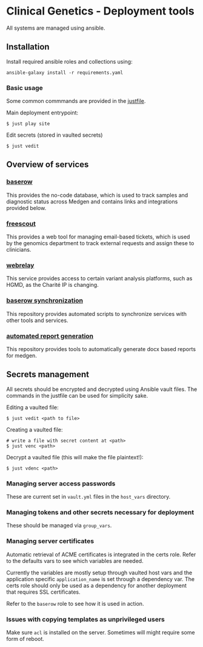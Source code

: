 # Clinical Genetics - Deployment tools

All systems are managed using ansible.


## Installation

Install required ansible roles and collections using:

```
ansible-galaxy install -r requirements.yaml
```

### Basic usage

Some common commmands are provided in the [justfile](https://github.com/casey/just).

Main deployment entrypoint:

```
$ just play site
```

Edit secrets (stored in vaulted secrets)

```
$ just vedit
```

## Overview of services

### [baserow](https://github.com/xiamaz/phenotips-gc)

This provides the no-code database, which is used to track samples and
diagnostic status across Medgen and contains links and integrations provided
below.

### [freescout](https://github.com/xiamaz/freescout-charite)

This provides a web tool for managing email-based tickets, which is used by the
genomics department to track external requests and assign these to clinicians.

### [webrelay](https://github.com/xiamaz/webrelay)

This service provides access to certain variant analysis platforms, such as
HGMD, as the Charité IP is changing.

### [baserow synchronization](https://github.com/xiamaz/cads_data_exchange)

This repository provides automated scripts to synchronize services with other
tools and services.

### [automated report generation](https://github.com/xiamaz/clinical-report-templating)

This repository provides tools to automatically generate docx based reports for
medgen.

## Secrets management

All secrets should be encrypted and decrypted using Ansible vault files. The
commands in the justfile can be used for simplicity sake.

Editing a vaulted file:

```
$ just vedit <path to file>
```

Creating a vaulted file:

```
# write a file with secret content at <path>
$ just venc <path>
```

Decrypt a vaulted file (this will make the file plaintext!):

```
$ just vdenc <path>
```

### Managing server access passwords

These are current set in `vault.yml` files in the `host_vars` directory.


### Managing tokens and other secrets necessary for deployment

These should be managed via `group_vars`.

### Managing server certificates

Automatic retrieval of ACME certificates is integrated in the certs role. Refer
to the defaults vars to see which variables are needed.

Currently the variables are mostly setup through vaulted host vars and the
application specific `application_name` is set through a dependency var. The
certs role should only be used as a dependency for another deployment that
requires SSL certificates.

Refer to the `baserow` role to see how it is used in action.

### Issues with copying templates as unprivileged users

Make sure `acl` is installed on the server. Sometimes will might require some
form of reboot.
